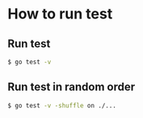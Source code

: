 # How to run test 

## Run test
```bash
$ go test -v
```

## Run test in random order
```bash
$ go test -v -shuffle on ./...
```
